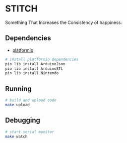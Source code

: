 # STITCH

Something That Increases the Consistency of happiness.

## Dependencies

- [platformio](http://docs.platformio.org/en/latest/installation.html)

```sh
# install platformio dependencies
pio lib install ArduinoJson
pio lib install ArduinoSTL
pio lib install Nintendo
```

## Running

```sh
# build and upload code
make upload
```

## Debugging

```sh
# start serial monitor
make watch
```
